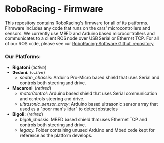 # RoboRacing - Firmware

This repository contains RoboRacing's firmware for all of its platforms. Firmware includes any code that runs on the cars' microcontrollers and sensors. We currently use MBED and Arduino based microcontrollers and communicates to a client ROS node over USB Serial or Ethernet TCP. For all of our ROS code, please see our [RoboRacing-Software Github repository](https://github.com/RoboJackets/roboracing-software)


### Our Platforms: ###

* **Rigatoni** (*active*)
* **Sedani:** (*active*)
    * *sedani_chassis*: Arduino Pro-Micro based shield that uses Serial and controls both steering and drive.
* **Macaroni:** (*retired*)
    * *motorControl*: Arduino based shield that uses Serial communication and controls steering and drive.
    * *ultrasonic\_sensor\_array*: Arduino based ultrasonic sensor array that used as a "poor man's lidar" to detect obstacles
* **Bigoli:** (*retired*)
    * *bigoli_chassis*: MBED based shield that uses Ethernet TCP and controls both steering and drive.
    * *legacy*: Folder containing unused Arduino and Mbed code kept for reference as the platform develops.

